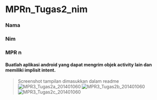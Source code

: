 # MPRn_Tugas2_nim
### Nama
### Nim
### MPR n


#### Buatlah aplikasi android yang dapat mengrim objek activity lain dan memiliki implisit intent.
> Screenshot tampilan dimasukkan dalam readme
![MPR3_Tugas2a_201401060](https://user-images.githubusercontent.com/85720955/196865500-7e0e3dd4-fdab-4883-8028-85103c53d7e4.jpg)
![MPR3_Tugas2b_201401060](https://user-images.githubusercontent.com/85720955/196865504-93b3d7e8-fbac-45eb-a3ce-f9f54c9c66fb.jpg)
![MPR3_Tugas2c_201401060](https://user-images.githubusercontent.com/85720955/196865506-55c623c3-3faf-456e-ba57-2d6a102e5d8d.jpg)
